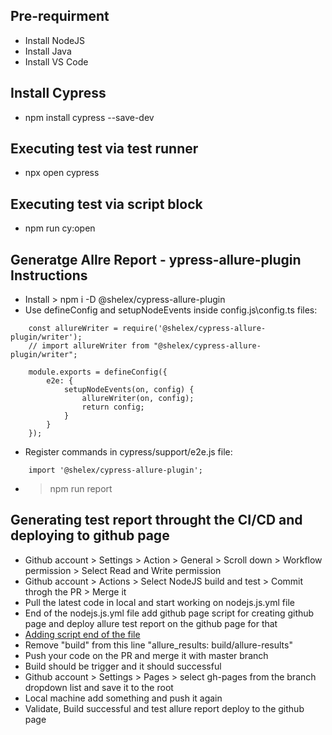 ## Pre-requirment
- Install NodeJS
- Install Java
- Install VS Code

## Install Cypress
- npm install cypress --save-dev

## Executing test via test runner 
-  npx open cypress 

## Executing test via script block 
- npm run cy:open


## Generatge Allre Report - ypress-allure-plugin Instructions
- Install >  npm i -D @shelex/cypress-allure-plugin
- Use defineConfig and setupNodeEvents inside config.js\config.ts files:
```
    const allureWriter = require('@shelex/cypress-allure-plugin/writer');
    // import allureWriter from "@shelex/cypress-allure-plugin/writer";

    module.exports = defineConfig({
        e2e: {
            setupNodeEvents(on, config) {
                allureWriter(on, config);
                return config;
            }
        }
    });
```
- Register commands in cypress/support/e2e.js file:
```
    import '@shelex/cypress-allure-plugin';
```

- > npm run report

## Generating test report throught the CI/CD and deploying to github page
- Github account > Settings > Action > General > Scroll down > Workflow permission > Select Read and Write permission
- Github account > Actions > Select NodeJS build and test > Commit throgh the PR > Merge it
- Pull the latest code in local and start working on nodejs.js.yml file
- End of the nodejs.js.yml file add github page script for creating github page and deploy allure test report on the github page for that 
-  [Adding script end of the file](https://github.com/marketplace/actions/allure-report-with-history) 
- Remove "build" from this line "allure_results: build/allure-results"
- Push your code on the PR and merge it with master branch 
- Build should be trigger and it should successful 
- Github account > Settings > Pages > select gh-pages from the branch dropdown list and save it to the root
- Local machine add something and push it again 
- Validate, Build successful and test allure report deploy to the github page

